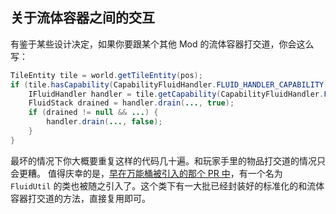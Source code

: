 ## 关于流体容器之间的交互

有鉴于某些设计决定，如果你要跟某个其他 Mod 的流体容器打交道，你会这么写：

```java
TileEntity tile = world.getTileEntity(pos);
if (tile.hasCapability(CapabilityFluidHandler.FLUID_HANDLER_CAPABILITY, facing.getOpposite())) {
    IFluidHandler handler = tile.getCapability(CapabilityFluidHandler.FLUID_HANDLER_CAPABILITY, facing.getOpposite());
    FluidStack drained = handler.drain(..., true);
    if (drained != null && ...) {
        handler.drain(..., false);
    }
}
```

最坏的情况下你大概要重复这样的代码几十遍。和玩家手里的物品打交道的情况只会更糟。
值得庆幸的是，[早在万能桶被引入的那个 PR 中][ref-pr-2333]，有一个名为 `FluidUtil` 的类也被随之引入了。这个类下有一大批已经封装好的标准化的和流体容器打交道的方法，直接复用即可。

<!-- TODO Why not talk about what methods does FluidUtil provides, and what are their use cases? -->

[ref-pr-2333]: https://github.com/MinecraftForge/MinecraftForge/pull/2333
